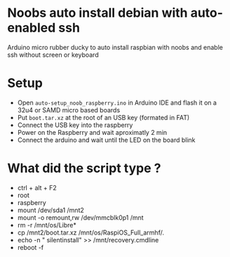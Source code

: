 # Noobs auto install debian with auto-enabled ssh
Arduino micro rubber ducky to auto install raspbian with noobs and enable ssh without screen or keyboard

# Setup
- Open `auto-setup_noob_raspberry.ino` in Arduino IDE and flash it on a 32u4 or SAMD micro based boards
- Put `boot.tar.xz` at the root of an USB key (formated in FAT)
- Connect the USB key into the raspberry
- Power on the Raspberry and wait aproximatly 2 min
- Connect the arduino and wait until the LED on the board blink

# What did the script type ?

- ctrl + alt + F2
- root
- raspberry
- mount /dev/sda1 /mnt2
- mount -o remount,rw /dev/mmcblk0p1 /mnt
- rm -r /mnt/os/Libre*
- cp /mnt2/boot.tar.xz /mnt/os/RaspiOS_Full_armhf/.
- echo -n " silentinstall" >> /mnt/recovery.cmdline
- reboot -f
